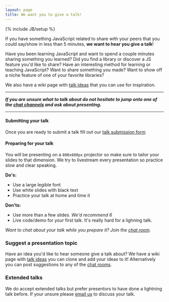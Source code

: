 ```yaml
---
layout: page
title: We want you to give a talk!
---
```

{% include JB/setup %}

If you have something JavaScript related to share with your peers that you could say/show in less than 5 minutes, **we want to hear you give a talk**!

Have you been learning JavaScript and want to spend a couple minutes sharing something you learned? Did you find a library or discover a JS feature you'd like to share? Have an interesting method for learning or teaching JavaScript? Want to share something you made? Want to show off a niche feature of one of your favorite libraries?

We also have a wiki page with [talk ideas][1] that you can use for inspiration.

---

__*If you are unsure what to talk about do not hesitate to jump onto one of the [chat channels][2] and ask about presenting.*__

---

#### Submitting your talk

Once you are ready to submit a talk fill out our [talk submission form](http://goo.gl/forms/W3w8ovv1DT)

#### Preparing for your talk

You will be presenting on a `800x600px` projector so make sure to tailor your slides to that dimension. We try to livestream every presentation so practice slow and clear speaking.

__Do's:__

- Use a large legible font
- Use white slides with black text
- Practice your talk at home and time it

__Don'ts:__

- Use more than a few slides. *We'd recommend 6*
- Live code/demo for your first talk. It's really hard for a lighning talk.

_Want to chat about your talk while you prepare it?  Join the [chat room][2]._

### Suggest a presentation topic

Have an idea you'd like to hear someone give a talk about?  We have a wiki page with [talk ideas][1] you can clone and add your ideas to it! Alternatively you can post suggestions to any of the [chat rooms][2].

### Extended talks

We do accept extended talks but prefer presentors to have done a lightning talk before. If your unsure please [email us](mailto:sandiegojs-organizers@googlegroups.com) to discuss your talk.


[1]: https://github.com/sandiegojs/sandiegojs.github.com/wiki/Talk-Ideas
[2]: /chat-room.html
